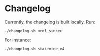# Changelog

Currently, the changelog is built locally.
Run:

```
./changelog.sh <ref_since>
```

For instance:
```
./changelog.sh statemine_v4
```

